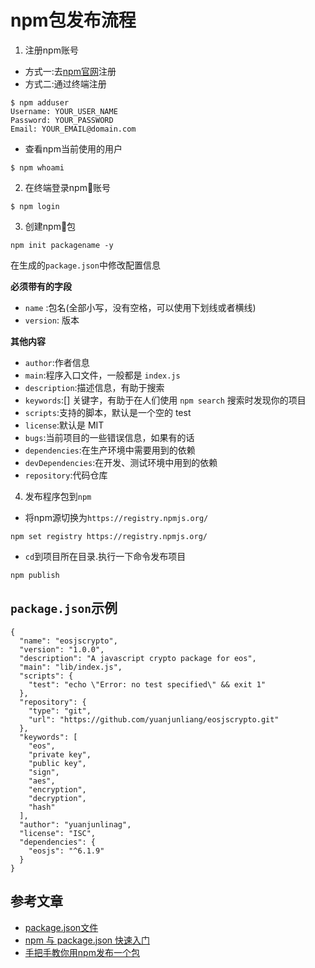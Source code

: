# npm包发布流程

1. 注册npm账号

- 方式一:去[npm官网](https://www.npmjs.com/)注册
- 方式二:通过终端注册

```
$ npm adduser
Username: YOUR_USER_NAME
Password: YOUR_PASSWORD
Email: YOUR_EMAIL@domain.com
```

- 查看npm当前使用的用户

```
$ npm whoami
```

2. 在终端登录npm账号

```
$ npm login
```

3. 创建npm包

```
npm init packagename -y
```

在生成的`package.json`中修改配置信息


**必须带有的字段**

- `name` :包名(全部小写，没有空格，可以使用下划线或者横线)
- `version`: 版本

**其他内容**

- `author`:作者信息
- `main`:程序入口文件，一般都是 `index.js`
- `description`:描述信息，有助于搜索
- `keywords`:[] 关键字，有助于在人们使用 `npm search` 搜索时发现你的项目
- `scripts`:支持的脚本，默认是一个空的 test
- `license`:默认是 MIT
- `bugs`:当前项目的一些错误信息，如果有的话
- `dependencies`:在生产环境中需要用到的依赖
- `devDependencies`:在开发、测试环境中用到的依赖
- `repository`:代码仓库

4. 发布程序包到`npm`

- 将npm源切换为`https://registry.npmjs.org/`

```
npm set registry https://registry.npmjs.org/
```

- `cd`到项目所在目录.执行一下命令发布项目

```
npm publish
```

## `package.json`示例

```
{
  "name": "eosjscrypto",
  "version": "1.0.0",
  "description": "A javascript crypto package for eos",
  "main": "lib/index.js",
  "scripts": {
    "test": "echo \"Error: no test specified\" && exit 1"
  },
  "repository": {
    "type": "git",
    "url": "https://github.com/yuanjunliang/eosjscrypto.git"
  },
  "keywords": [
    "eos",
    "private key",
    "public key",
    "sign",
    "aes",
    "encryption",
    "decryption",
    "hash"
  ],
  "author": "yuanjunlinag",
  "license": "ISC",
  "dependencies": {
    "eosjs": "^6.1.9"
  }
}

```

## 参考文章

- [package.json文件](http://javascript.ruanyifeng.com/nodejs/packagejson.html)
- [npm 与 package.json 快速入门](http://blog.csdn.net/u011240877/article/details/76582670)
- [手把手教你用npm发布一个包](https://www.jianshu.com/p/36d3e0e00157)